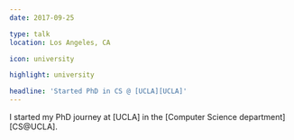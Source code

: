 ```yaml
---
date: 2017-09-25

type: talk
location: Los Angeles, CA

icon: university

highlight: university

headline: 'Started PhD in CS @ [UCLA][UCLA]'
---
```

I  started my PhD journey at [UCLA] in the [Computer Science department][CS@UCLA].